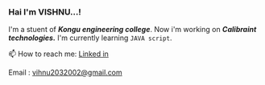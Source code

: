 ### Hai I'm VISHNU...!

<!--
**vishnu-prasath-005/vishnu-prasath-005** is a ✨ _special_ ✨ repository because its `README.md` (this file) appears on your GitHub profile.

Here are some ideas to get you started:

- 🔭 I’m currently working on ...
- 🌱 I’m currently learning ...
- 👯 I’m looking to collaborate on ...
- 🤔 I’m looking for help with ...
- 💬 Ask me about ...
- 📫 How to reach me: ...
- 😄 Pronouns: ...
- ⚡ Fun fact: ...
-->
I'm a stuent of ***Kongu engineering college***. 
Now i'm working on ***Calibraint technologies.***
I'm currently learning `JAVA script`.

📫 How to reach me:
 [Linked in ](https://www.linkedin.com/in/vishnu-prasath-s-709593223)
 
 Email : vihnu2032002@gmail.com               
